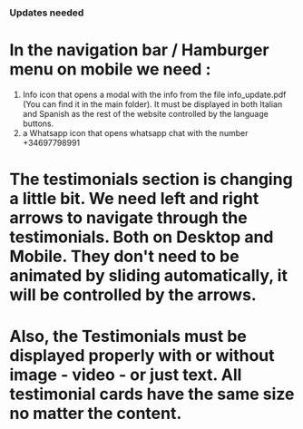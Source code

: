 ### Updates needed

# In the navigation bar / Hamburger menu on mobile we need :
1. Info icon that opens a modal with the info from the file info_update.pdf (You can find it in the main folder). It must be displayed in both Italian and Spanish as the rest of the website controlled by the language buttons.
2. a Whatsapp icon that opens whatsapp chat with the number +34697798991

# The testimonials section is changing a little bit. We need left and right arrows to navigate through the testimonials. Both on Desktop and Mobile. They don't need to be animated by sliding automatically, it will be controlled by the arrows.
# Also, the Testimonials must be displayed properly with or without image - video - or just text. All testimonial cards have the same size no matter the content.


